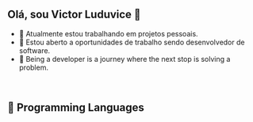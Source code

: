 ## Olá, sou Victor Luduvice 👋</h3>

  - 🌸 Atualmente estou trabalhando em projetos pessoais.
  - 💼 Estou aberto a oportunidades de trabalho sendo desenvolvedor de software.
  - 🌱 Being a developer is a journey where the next stop is solving a problem.
</br>

## 📕 Programming Languages
<p align="center">
<img src="https://cdn.jsdelivr.net/gh/devicons/devicon/icons/java/java-original.svg" height="40" style="vertical-align:top; margin:4px/>
<img src="https://cdn.jsdelivr.net/gh/devicons/devicon/icons/javascript/javascript-original.svg" height="40" style="vertical-align:top; margin:4px/>

 
 
